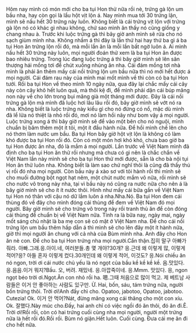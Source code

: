 Hôm nay mình có món mới cho ba tụi Hon thử nữa rồi nè, trứng gà lộn um bầu nha, hay còn gọi là lẩu hột vịt lộn á. Nay mình mua tới 30 trứng lận, mình sẽ nấu hết 30 trứng này luôn. Không biết là cái trứng vịt lộn với trứng gà lộn nó có khác gì nhau không, chứ sao mình ăn thấy nó cũng giống y chang nhau à. Trước khi luộc trứng gà thì bây giờ anh mình sẽ rửa cho nó sạch giùm mình nha. Không nhầm á thì đây là lần thứ hai hay thứ ba gì á ba tụi Hon ăn trứng lộn rồi đó, mà mỗi lần ăn là mỗi lần bất ngờ luôn á. Ai mình nấu hết 30 trứng này luôn, mọi người đoán thử xem là ba tụi Hon ăn được bao nhiêu trứng. Trong lúc đang luộc trứng á thì bây giờ mình sẽ lên sân thượng hái mồng tơi để chút xuống nhúng ăn nha. Cái đám mồng tơi nhà mình là phải ăn thêm mấy cái nồi trứng lộn um bầu nữa thì nó mới hết được á mọi người. Cái đám rau này của mình mai mốt mình về thì còn có ba tụi Hon tưới. Rồi ba tụi Hon về theo mình 10 ngày nữa, qua đây lại chắc mấy cái cây này còn cây khô hết luôn quá, mà thôi kệ đi, để mình phải dặn cái búp măng non này về cho lớn trong bụi măng già một tháng mới được. Đây là cái nồi trứng gà lộn mà mình đã luộc hơi lâu lâu rồi đó, bây giờ mình sẽ vớt nó ra nha. Không biết là luộc trứng này kiểu gì cho nó đừng có nổ, mặc dù mình đã lể lửa nó thiệt là nhỏ rồi đó, mơi nó làm hồi nãy như bom vậy á mọi người. Luộc trứng xong á thì bây giờ mình sẽ để vào một bên cho nó nguội, mình chuẩn bị băm thêm một ít tỏi, một ít đầu hành nữa. Để hồi mình chế lên cho nó thơm làm nước um bầu. Ba tụi Hon bây giờ hột vịt lộn là không có làm khó được ba tụi Hon rồi đó. Còn có một món hơi khó khó, chưa bao giờ ba tụi Hon được ăn nha, đó là mắm á mọi người. Lần trước về Việt Nam mình đã định cho ba tụi Hon ăn thử rồi nhưng mà chưa có gì nên là chắc chắn về Việt Nam lần này mình sẽ cho ba tụi Hon thử mới được, sẵn là cho bà nội tụi Hon ăn thử luôn nha. Không biết là làm sao chứ nghĩ thôi là cũng đã thấy thú vị rồi đó nha mọi người. Còn bầu này á xào sơ với tỏi hành rồi thì mình sẽ cho muối đường bột ngọt hạt nêm, một chút nước mắm vô nữa, rồi mình sẽ cho nước vô trong này nha, tại vì bầu này nó cũng ra nước nữa cho nên á là bây giờ mình sẽ cho ít ít nước thôi. Hình như mấy cái bữa gần về Việt Nam tụi Hon nó thân với cậu nó dữ lắm luôn á nha.Nha.Nó. Ba tụi Hon đem cái thùng đó về đây cho mình đóng cái thùng để đem về Việt Nam đó mọi người. Bây giờ mình sẽ cho trứng vô trong này rồi tranh thủ ăn để còn đóng cái thùng để chuẩn bị về Việt Nam nữa. Tính ra là bữa nay, ngày mai, ngày mốt sáng chủ nhật là ba mẹ con sẽ có mặt ở Việt Nam nha. Để cho cái nồi trứng lộn um bầu thêm hấp dẫn á thì mình sẽ cho lên đây một ít hành nữa, giờ thì mọi người ăn chung với cả nhà của Bùm mình nha. Anh đây cho Hon ăn nè con. Để cho ba tụi Hon trứng nha mọi người.Cẩn thận.집히 말구 아빠가 줘라. 아빠.그래.응.아이.네, 여러분들.총 몇 개야?30개? 응.근데 왜 이렇게 많, 이렇게 적어?응? 아들 혼자 이렇게 컸다.30개인데 왜 이렇게 적어, 이것도? 응.Nói chiều ăn nó ngon, trời ơi cái nước chủ yếu là nó ngọt của bầu kề kề kề kề. 음.맛있다. 응.음음.이거 뭐지?Bầu. 오, 버려. 재밌네. 응.아깝죽이네. 응.Mmm. 맛있다. 응, ngon ngọt béo trời ơi.Ngọt.Ăn con nhỏ rồi ha. 嗯.그때 처음으로 많이 먹고. 제 베트남 사람들은 이거 안 좋아하는 사람도 있구만. Ừ. Hai, bốn, sáu, tám trứng nữa, người bốn trứng thôi. Trời ơi!Anh đấy chì cho. Opatoo, jabotoo, Opatoo, jabotoo. Cutezia! Ok. 이거 안 먹어?Nát, đừng măng xong cái thăng cho một con xíu. Ok. 잘했다.Này múc cho.Đấy, hai anh chỉ có việc ngồi đó ăn thôi, đó ăn đi.Ê. Trời ơi!Rồi rồi, còn có hai trứng cuối cùng nha mọi người, người một trứng nữa là hết rồi đó.Rồi rồi. Bùm nó giận.Hết luôn. Cuối cùng. Đưa cái mẹ ăn đi cho hết nữa.